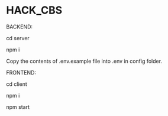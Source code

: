 # HACK_CBS

BACKEND:

  cd server

  npm i

  Copy the contents of .env.example file into .env in config folder.


FRONTEND:

  cd client

  npm i

  npm start
